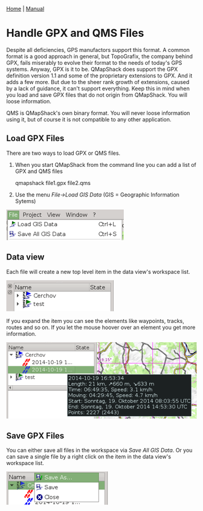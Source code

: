 [Home](Home) | [Manual](DocMain)

# Handle GPX and QMS Files

Despite all deficiencies, GPS manufactors support this format. A common format is a good approach in general, but TopoGrafix, the company behind GPX, fails miserably to evolve their format to the needs of today's GPS systems. Anyway, GPX is it to be. QMapShack does support the GPX definition version 1.1 and some of the proprietary extensions to GPX. And it adds a few more. But due to the sheer rank growth of extensions, caused by a lack of guidance, it can't support everything. Keep this in mind when you load and save GPX files that do not origin from QMapShack. You will loose information.

QMS is QMapShack's own binary format. You will never loose information using it, but of course it is not compatible to any other application. 

## Load GPX Files

There are two ways to load GPX or QMS files. 

1) When you start QMapShack from the command line you can add a list of GPX and QMS files

    qmapshack file1.gpx file2.qms
    
2) Use the menu _File->Load GIS Data_ (GIS = Geographic Information Sytems)

![Alt text](images/DocHandleGpxFiles/maproom1.png)

## Data view

Each file will create a new top level item in the data view's workspace list. 

![Alt text](images/DocHandleGpxFiles/maproom2.png)

If you expand the item you can see the elements like waypoints, tracks, routes and so on. If you let the mouse hoover over an element you get more information.

![Alt text](images/DocHandleGpxFiles/maproom3.png)

## Save GPX Files

You can either save all files in the workspace via _Save All GIS Data_. Or you can save a single file by a right click on the item in the data view's workspace list.

![Alt text](images/DocHandleGpxFiles/maproom4.png)

